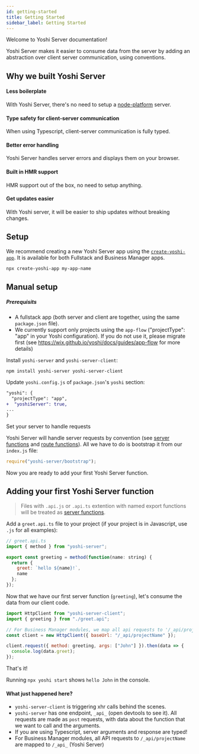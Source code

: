 ```yaml
---
id: getting-started
title: Getting Started
sidebar_label: Getting Started
---
```


Welcome to Yoshi Server documentation!

Yoshi Server makes it easier to consume data from the server by adding an abstraction over client server communication, using conventions.

## Why we built Yoshi Server

#### Less boilerplate

With Yoshi Server, there's no need to setup a [node-platform](https://github.com/wix-platform/wix-node-platform) server.

#### Type safety for client-server communication

When using Typescript, client-server communication is fully typed.

#### Better error handling

Yoshi Server handles server errors and displays them on your browser.

#### Built in HMR support

HMR support out of the box, no need to setup anything.

#### Get updates easier

With Yoshi server, it will be easier to ship updates without breaking changes.

## Setup

We recommend creating a new Yoshi Server app using the [`create-yoshi-app`](https://wix.github.io/yoshi/docs/getting-started/create-app). It is available for both Fullstack and Business Manager apps.

```bash
npx create-yoshi-app my-app-name
```

## Manual setup

##### Prerequisits

- A fullstack app (both server and client are together, using the same `package.json` file).
- We currently support only projects using the `app-flow` ("projectType": "app" in your Yoshi configuration). If you do not use it, please migrate first (see https://wix.github.io/yoshi/docs/guides/app-flow for more details)

Install `yoshi-server` and `yoshi-server-client`:

```
npm install yoshi-server yoshi-server-client
```

Update `yoshi.config.js` of `package.json`'s `yoshi` section:

```diff
"yoshi": {
  "projectType": "app",
+  "yoshiServer": true,
...
}
```

Set your server to handle requests

Yoshi Server will handle server requests by convention (see [server functions](consuming-data-from-the-server#server-functions) and [route functions](exposing-route)). All we have to do is bootstrap it from our `index.js` file:

```js
require("yoshi-server/bootstrap");
```

Now you are ready to add your first Yoshi Server function.

## Adding your first Yoshi Server function

> Files with `.api.js` or `.api.ts` extention with named export functions will be treated as [server functions](consuming-data-from-the-server#server-functions).

Add a `greet.api.ts` file to your project (if your project is in Javascript, use `.js` for all examples):

```js
// greet.api.ts
import { method } from "yoshi-server";

export const greeting = method(function(name: string) {
  return {
    greet: `hello ${name}!`,
    name
  };
});
```

Now that we have our first server function (`greeting`), let's consume the data from our client code.

```js
import HttpClient from "yoshi-server-client";
import { greeting } from "./greet.api";

// For Business Manager modules, we map all api requests to '/_api/projectName'
const client = new HttpClient({ baseUrl: "/_api/projectName" });

client.request({ method: greeting, args: ["John"] }).then(data => {
  console.log(data.greet);
});
```

That's it!

Running `npx yoshi start` shows `hello John` in the console.

#### What just happened here?

- `yoshi-server-client` is triggering xhr calls behind the scenes.
- `yoshi-server` has one endpoint, `_api_` (open devtools to see it). All requests are made as `post` requests, with data about the function that we want to call and the arguments.
- If you are using Typescript, server arguments and response are typed!
- For Business Manager modules, all API requests to `/_api/projectName` are mapped to `/_api_` (Yoshi Server)

